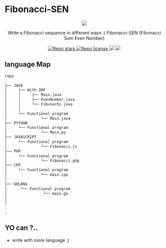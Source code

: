 # Fibonacci-SEN

<div align="center" width="50">
<img src="https://github.com/BlackIQ.png">
  <p>Write a Fibonacci sequence in different ways :) Fibonacci-SEN (Fibonacci Sum Even Number)</p>
  <a href="https://github.com/mehranalam/Fibonacci-SEN" target="blank">
<img src="https://img.shields.io/github/stars/mehranalam/Fibonacci-SEN?style=flat-square" alt="Repo stars"/>
</a>
  <a href="https://github.com/mehranalam/Fibonacci-SEN/blob/master/LICENSE" target="blank">
<img src="https://img.shields.io/github/license/mehranalam/Fibonacci-SEN?style=flat-square" alt="Repo license" />
</a>
  <img src="https://img.shields.io/github/languages/code-size/mehranalam/Fibonacci-SEN?style=flat-square">
  <img src="https://img.shields.io/github/forks/mehranalam/Fibonacci-SEN?style=flat-square">
  </div>

## language Map
```python
repo
.
├── JAVA
│     ├── With OOP
│     │     ├── Main.java
│     │     ├── EvenNumber.java         
│     │     └── Fibunachi.java
│     │
│     └── Functional program
│               └── Main.java
├── PYTHON
│     └── Functional program
│               └── Main.py
├── JAVASCRIPT
│     └── Functional program
│               └── Fibonacci.js
├── PHP
│     └── Functional program 
│               └── Fibonacci.php
├── CPP
│     └── Functional program 
│               └── main.cpp
│
├── GOLANG
│      └── Functional program
│                └── main.go
│ 
│ 
.
.

```

## YO can ?..

- write with more language ;)
